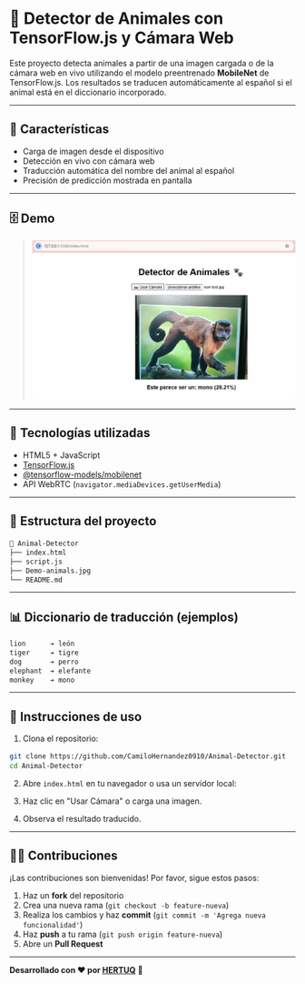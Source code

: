 # 🐾 Detector de Animales con TensorFlow\.js y Cámara Web

Este proyecto detecta animales a partir de una imagen cargada o de la cámara web en vivo utilizando el modelo preentrenado **MobileNet** de TensorFlow\.js. Los resultados se traducen automáticamente al español si el animal está en el diccionario incorporado.

---

## 🤠 Características

* Carga de imagen desde el dispositivo
* Detección en vivo con cámara web
* Traducción automática del nombre del animal al español
* Precisión de predicción mostrada en pantalla

---

## 🗄️ Demo

> ![Demo](Demo-animals.jpg)

---

## 🚀 Tecnologías utilizadas

* HTML5 + JavaScript
* [TensorFlow.js](https://www.tensorflow.org/js)
* [@tensorflow-models/mobilenet](https://github.com/tensorflow/tfjs-models/tree/master/mobilenet)
* API WebRTC (`navigator.mediaDevices.getUserMedia`)

---

## 📆 Estructura del proyecto

```
📆 Animal-Detector
├── index.html
├── script.js
├── Demo-animals.jpg
└── README.md
```

---

## 📊 Diccionario de traducción (ejemplos)

```
lion      ➔ león
tiger     ➔ tigre
dog       ➔ perro
elephant  ➔ elefante
monkey    ➔ mono
```

---

## 📅 Instrucciones de uso

1. Clona el repositorio:

```bash
git clone https://github.com/CamiloHernandez0910/Animal-Detector.git
cd Animal-Detector
```

2. Abre `index.html` en tu navegador o usa un servidor local:

3. Haz clic en "Usar Cámara" o carga una imagen.

4. Observa el resultado traducido.

---

## 👨‍💻 Contribuciones
¡Las contribuciones son bienvenidas! Por favor, sigue estos pasos:
1. Haz un **fork** del repositorio
2. Crea una nueva rama (`git checkout -b feature-nueva`)
3. Realiza los cambios y haz **commit** (`git commit -m 'Agrega nueva funcionalidad'`)
4. Haz **push** a tu rama (`git push origin feature-nueva`)
5. Abre un **Pull Request**

---
**Desarrollado con ❤️ por [HERTUQ](https://github.com/CamiloHernandez0910)** 🚀

